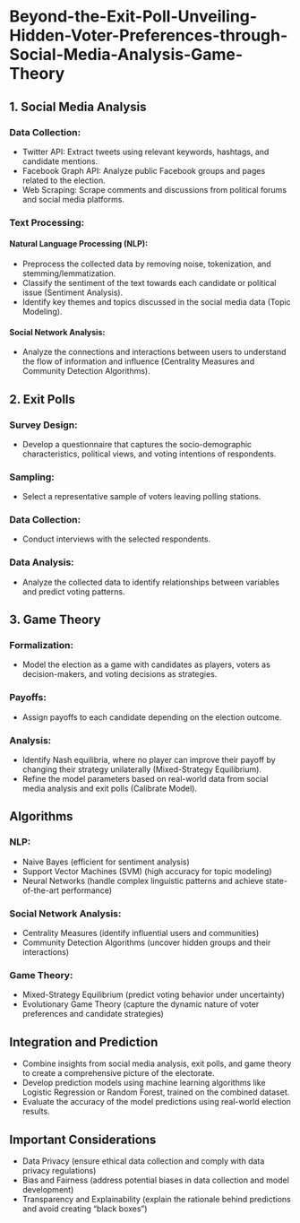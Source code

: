 # Beyond-the-Exit-Poll-Unveiling-Hidden-Voter-Preferences-through-Social-Media-Analysis-Game-Theory



## 1. Social Media Analysis

### Data Collection:

- Twitter API: Extract tweets using relevant keywords, hashtags, and candidate mentions.
- Facebook Graph API: Analyze public Facebook groups and pages related to the election.
- Web Scraping: Scrape comments and discussions from political forums and social media platforms.

### Text Processing:

#### Natural Language Processing (NLP):

- Preprocess the collected data by removing noise, tokenization, and stemming/lemmatization.
- Classify the sentiment of the text towards each candidate or political issue (Sentiment Analysis).
- Identify key themes and topics discussed in the social media data (Topic Modeling).

#### Social Network Analysis:

- Analyze the connections and interactions between users to understand the flow of information and influence (Centrality Measures and Community Detection Algorithms).

## 2. Exit Polls

### Survey Design:

- Develop a questionnaire that captures the socio-demographic characteristics, political views, and voting intentions of respondents.

### Sampling:

- Select a representative sample of voters leaving polling stations.

### Data Collection:

- Conduct interviews with the selected respondents.

### Data Analysis:

- Analyze the collected data to identify relationships between variables and predict voting patterns.

## 3. Game Theory

### Formalization:

- Model the election as a game with candidates as players, voters as decision-makers, and voting decisions as strategies.

### Payoffs:

- Assign payoffs to each candidate depending on the election outcome.

### Analysis:

- Identify Nash equilibria, where no player can improve their payoff by changing their strategy unilaterally (Mixed-Strategy Equilibrium).
- Refine the model parameters based on real-world data from social media analysis and exit polls (Calibrate Model).

## Algorithms

### NLP:

- Naive Bayes (efficient for sentiment analysis)
- Support Vector Machines (SVM) (high accuracy for topic modeling)
- Neural Networks (handle complex linguistic patterns and achieve state-of-the-art performance)

### Social Network Analysis:

- Centrality Measures (identify influential users and communities)
- Community Detection Algorithms (uncover hidden groups and their interactions)

### Game Theory:

- Mixed-Strategy Equilibrium (predict voting behavior under uncertainty)
- Evolutionary Game Theory (capture the dynamic nature of voter preferences and candidate strategies)

## Integration and Prediction

- Combine insights from social media analysis, exit polls, and game theory to create a comprehensive picture of the electorate.
- Develop prediction models using machine learning algorithms like Logistic Regression or Random Forest, trained on the combined dataset.
- Evaluate the accuracy of the model predictions using real-world election results.

## Important Considerations

- Data Privacy (ensure ethical data collection and comply with data privacy regulations)
- Bias and Fairness (address potential biases in data collection and model development)
- Transparency and Explainability (explain the rationale behind predictions and avoid creating “black boxes”)
